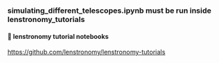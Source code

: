 ### simulating_different_telescopes.ipynb must be run inside lenstronomy_tutorials

#### 📘 lenstronomy tutorial notebooks
https://github.com/lenstronomy/lenstronomy-tutorials

